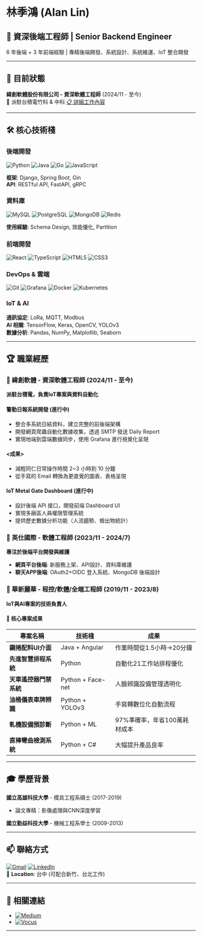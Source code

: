 # 林季鴻 (Alan Lin)

## 🚀 資深後端工程師 | Senior Backend Engineer

6 年後端 + 3 年前端經驗 | 專精後端開發、系統設計、系統維運、IoT 整合開發

---

## 💼 目前狀態

**緯創軟體股份有限公司 - 資深軟體工程師** (2024/11 - 至今)  
📍 派駐台積電竹科 & 中科 [📋 詳細工作內容](#-緯創軟體---資深軟體工程師-202411---至今)

---

## 🛠️ 核心技術棧

### 後端開發
![Python](https://img.shields.io/badge/Python-3776AB?style=flat&logo=python&logoColor=white)
![Java](https://img.shields.io/badge/Java-ED8B00?style=flat&logo=java&logoColor=white)
![Go](https://img.shields.io/badge/Go-00ADD8?style=flat&logo=go&logoColor=white)
![JavaScript](https://img.shields.io/badge/JavaScript-F7DF1E?style=flat&logo=javascript&logoColor=black)

**框架**: Django, Spring Boot, Gin  
**API**: RESTful API, FastAPI, gRPC

### 資料庫
![MySQL](https://img.shields.io/badge/MySQL-4479A1?style=flat&logo=mysql&logoColor=white)
![PostgreSQL](https://img.shields.io/badge/PostgreSQL-336791?style=flat&logo=postgresql&logoColor=white)
![MongoDB](https://img.shields.io/badge/MongoDB-47A248?style=flat&logo=mongodb&logoColor=white)
![Redis](https://img.shields.io/badge/Redis-DC382D?style=flat&logo=redis&logoColor=white)

**使用經驗**: Schema Design, 效能優化, Partition

### 前端開發
![React](https://img.shields.io/badge/React-20232A?style=flat&logo=react&logoColor=61DAFB)
![TypeScript](https://img.shields.io/badge/TypeScript-007ACC?style=flat&logo=typescript&logoColor=white)
![HTML5](https://img.shields.io/badge/HTML5-E34F26?style=flat&logo=html5&logoColor=white)
![CSS3](https://img.shields.io/badge/CSS3-1572B6?style=flat&logo=css3&logoColor=white)

### DevOps & 雲端
![Git](https://img.shields.io/badge/Git-F05032?style=flat&logo=git&logoColor=white)
![Grafana](https://img.shields.io/badge/Grafana-F46800?style=flat&logo=grafana&logoColor=white)
![Docker](https://img.shields.io/badge/Docker-2496ED?style=flat&logo=docker&logoColor=white)
![Kubernetes](https://img.shields.io/badge/Kubernetes-326CE5?style=flat&logo=kubernetes&logoColor=white)

### IoT & AI
**通訊協定**: LoRa, MQTT, Modbus  
**AI 相關**: TensorFlow, Keras, OpenCV, YOLOv3  
**數據分析**: Pandas, NumPy, Matplotlib, Seaborn

---

## 🏆 職業經歷

### 🔹 緯創軟體 - 資深軟體工程師 (2024/11 - 至今)
**派駐台積電，負責IoT專案與資料自動化**

#### 警勤日報系統開發 (進行中)
- 整合多系統日結資料，建立完整的前後端架構
- 開發網頁爬蟲自動化數據收集，透過 SMTP 發送 Daily Report
- 實現地端到雲端數據同步，使用 Grafana 進行視覺化呈現
#### <成果>
- 減輕同仁日常操作時間 2~3 小時到 10 分鐘
- 從手寫的 Email 轉換為更直覺的圖表、表格呈現

#### IoT Metal Gate Dashboard (進行中)
- 設計後端 API 接口，開發前端 Dashboard UI
- 實現多廠區人員權限管理系統
- 提供歷史數據分析功能（人流趨勢、檢出物統計）

### 🔹 英仕國際 - 軟體工程師 (2023/11 - 2024/7)
**專注於後端平台開發與維護**

- **網頁平台後端**: 新服務上架、API設計、資料庫維護
- **聊天APP後端**: OAuth2+OIDC 登入系統、MongoDB 後端設計

### 🔹 華新麗華 - 程控/軟體/全端工程師 (2019/11 - 2023/8)
**IoT與AI專案的技術負責人**

#### 🎯 核心專案成果

| 專案名稱 | 技術棧 | 成果 |
|---------|--------|------|
| **鋼捲配料UI介面** | Java + Angular | 作業時間從1.5小時→20分鐘 |
| **先進智慧排程系統** | Python | 自動化21工作站排程優化 |
| **天車遙控器門禁系統** | Python + Face-net | 人臉辨識設備管理透明化 |
| **油桶儀表車牌辨識** | Python + YOLOv3 | 手寫轉數位化自動流程 |
| **軋機設備預診斷** | Python + ML | 97%準確率，年省100萬耗材成本 |
| **直棒彎曲檢測系統** | Python + C# | 大幅提升產品良率 |

---

## 🎓 學歷背景

**國立高雄科技大學** - 模具工程系碩士 (2017-2019)  
- 論文專精：影像處理與CNN深度學習

**國立勤益科技大學** - 機械工程系學士 (2009-2013)

---

## 📫 聯絡方式

[![Gmail](https://img.shields.io/badge/Gmail-D14836?style=flat&logo=gmail&logoColor=white)](mailto:jihong620@gmail.com)
[![LinkedIn](https://img.shields.io/badge/LinkedIn-0077B5?style=flat&logo=linkedin&logoColor=white)](https://www.linkedin.com/in/alan-lin-543b761b1/)  
📍 **Location**: 台中 (可配合新竹、台北工作)

---

## 🔗 相關連結

- [![Medium](https://img.shields.io/badge/Medium-12100E?style=flat&logo=medium&logoColor=white)](https://medium.com/@Alan620)
- [![Vocus](https://img.shields.io/badge/Vocus-00D4AA?style=flat&logo=v&logoColor=white)](https://vocus.cc/user/68689deffd89780001c6dc1d)

---